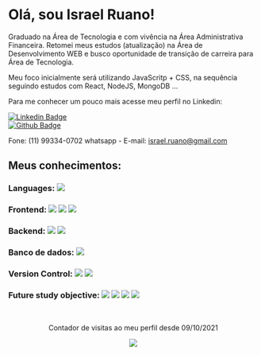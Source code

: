 # Olá, sou Israel Ruano!

Graduado na Área de Tecnologia e com vivência na Área Administrativa Financeira.
Retomei meus estudos (atualização) na Área de Desenvolvimento WEB e busco oportunidade de transição de carreira para Área de Tecnologia.

Meu foco inicialmente será utilizando JavaScritp + CSS, na sequência seguindo estudos com React, NodeJS, MongoDB ...

Para me conhecer um pouco mais acesse meu perfil no Linkedin:

[![Linkedin Badge](https://img.shields.io/badge/-LinkedIn-blue?style=flat-square&logo=Linkedin&logoColor=white&link=https://www.linkedin.com/in/israelruanotavares)](https://www.linkedin.com/in/israelruanotavares/)
<br>
[![Github Badge](https://img.shields.io/badge/-Github-000?style=flat-square&logo=Github&logoColor=white&link=https://github.com/ruanodev)](https://github.com/ruanodev)

Fone: (11) 99334-0702 whatsapp - E-mail: israel.ruano@gmail.com

## Meus conhecimentos:

### Languages: <img src="https://img.shields.io/badge/javascript%20-%23323330.svg?&style=for-the-badge&logo=javascript&logoColor=%23F7DF1E"/>

### Frontend: <img src="https://img.shields.io/badge/html5%20-%23E34F26.svg?&style=for-the-badge&logo=html5&logoColor=white"/> <img src="https://img.shields.io/badge/css3%20-%231572B6.svg?&style=for-the-badge&logo=css3&logoColor=white"/> <img src="https://img.shields.io/badge/Wordpress-6.1.1-blue?&style=for-the-badge&logo=html5&logoColor=white"/>

### Backend: <img src="https://img.shields.io/badge/Linux-Ubuntu-orange?&style=for-the-badge&logo=html5&logoColor=white"/> <img src="https://img.shields.io/badge/Apache-7.4-blueviolet?&style=for-the-badge&logo=html5&logoColor=white"/>

### Banco de dados: <img src="https://img.shields.io/badge/Mariadb-BD-brown?&style=for-the-badge&logo=html5&logoColor=white"/>

### Version Control: <img src="https://img.shields.io/badge/git%20-F05032.svg?&style=for-the-badge&logo=git&logoColor=white"/> <img src="https://img.shields.io/badge/github%20-%23121011.svg?&style=for-the-badge&logo=github&logoColor=white"/>

### Future study objective: <img src="https://img.shields.io/badge/react%20-%2320232a.svg?&style=for-the-badge&logo=react&logoColor=%2361DAFB"/> <img src="https://img.shields.io/badge/node.js%20-%2343853D.svg?&style=for-the-badge&logo=node.js&logoColor=white"/> <img src="https://img.shields.io/badge/mongodb%20-%2320232a.svg?&style=for-the-badge&logo=mongodb&logoColor"/> <img src="https://img.shields.io/badge/kafka%20-%2320232a.svg?&style=for-the-badge&logo=kafka&logoColor"/>

<br>
<p align="center"> Contador de visitas ao meu perfil desde 09/10/2021 </p>
<p align="center"><img alingn="center" src="https://profile-counter.glitch.me/ruanodev/count.svg" /></p>

